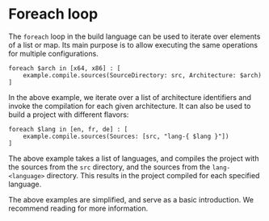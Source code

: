 # Foreach loop

The `foreach` loop in the build language can be used to iterate over elements of a list or map. Its main purpose is to allow executing the same operations for multiple configurations.

```sakerscript
foreach $arch in [x64, x86] : [ 
	example.compile.sources(SourceDirectory: src, Architecture: $arch) 
]
```

In the above example, we iterate over a list of architecture identifiers and invoke the compilation for each given architecture. It can also be used to build a project with different flavors:

```sakerscript
foreach $lang in [en, fr, de] : [ 
	example.compile.sources(Sources: [src, "lang-{ $lang }"]) 
]
```

The above example takes a list of languages, and compiles the project with the sources from the `src` directory, and the sources from the `lang-<language>` directory. This results in the project compiled for each specified language.

The above examples are simplified, and serve as a basic introduction. We recommend reading [](/doc/scripting/langref/foreach/index.md) for more information.
